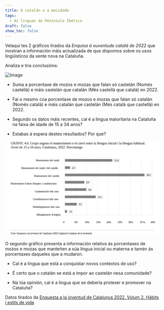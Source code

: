 ```yaml
---
title: O catalán e a mocidade
tags:
  - As linguas da Península Ibérica
draft: false
show_toc: false
---
```

Velaquí tes 2 gráficos tirados da *Enquisa á xuventude catalá de 2022* que mostran a información máis actualizada de que dispomos sobre os usos lingüísticos da xente nova na Cataluña.

Analiza e tira conclusións:

![Image](/img/língua_habitual_jovens.png)

- Suma a porcentaxe de mozos e mozas  que falan só castelán (Només castellà) e máis castelán que catalán (Més castellà que català) en 2022.

- Fai o mesmo coa porcentaxe de mozos e mozas que falan só catalán (Només català) e máis catalán que castelán (Més català que castellà) en 2022.

- Segundo os datos máis recentes, cal é a lingua maioritaria na Cataluña na faixa de idade de 15 a 34 anos?

- Estabas á espera destes resultados? Por que?

![Image](/img/usos_ling_jovens.png)

O segundo gráfico presenta a información relativa ás porcentaxes de mozos e mozas que manteñen a súa lingua inicial ou materna e tamén ás porcentaxes daqueles que a mudaron.

- Cal é a lingua que está a conquistar novos contextos de uso? 

- É certo que o catalán se está a impor ao castelán nesa comunidade?

- Na túa opinión, cal é a lingua que se debería protexer e promover na Cataluña?

Datos tirados da [Enquesta a la joventud de Calalunya 2022. Volum 2. Hàbits i estils de vida](/img/ejc22_volum_2.pdf)
